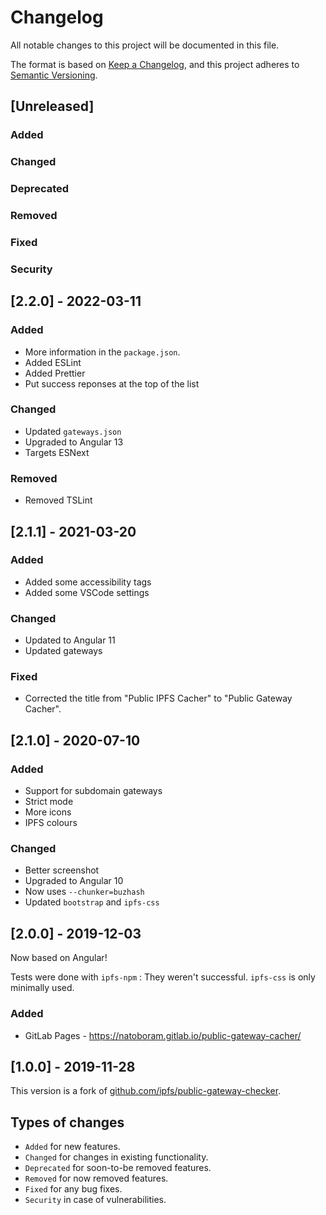 # Changelog

All notable changes to this project will be documented in this file.

The format is based on [Keep a Changelog](https://keepachangelog.com/), and this project adheres to [Semantic Versioning](https://semver.org/).

## [Unreleased]

### Added

### Changed

### Deprecated

### Removed

### Fixed

### Security

## [2.2.0] - 2022-03-11

### Added

- More information in the `package.json`.
- Added ESLint
- Added Prettier
- Put success reponses at the top of the list

### Changed

- Updated `gateways.json`
- Upgraded to Angular 13
- Targets ESNext

### Removed

- Removed TSLint

## [2.1.1] - 2021-03-20

### Added

- Added some accessibility tags
- Added some VSCode settings

### Changed

- Updated to Angular 11
- Updated gateways

### Fixed

- Corrected the title from "Public IPFS Cacher" to "Public Gateway Cacher".

## [2.1.0] - 2020-07-10

### Added

- Support for subdomain gateways
- Strict mode
- More icons
- IPFS colours

### Changed

- Better screenshot
- Upgraded to Angular 10
- Now uses `--chunker=buzhash`
- Updated `bootstrap` and `ipfs-css`

## [2.0.0] - 2019-12-03

Now based on Angular!

Tests were done with `ipfs-npm` : They weren't successful. `ipfs-css` is only minimally used.

### Added

- GitLab Pages - <https://natoboram.gitlab.io/public-gateway-cacher/>

## [1.0.0] - 2019-11-28

This version is a fork of [github.com/ipfs/public-gateway-checker](https://github.com/ipfs/public-gateway-checker).

## Types of changes

- `Added` for new features.
- `Changed` for changes in existing functionality.
- `Deprecated` for soon-to-be removed features.
- `Removed` for now removed features.
- `Fixed` for any bug fixes.
- `Security` in case of vulnerabilities.
